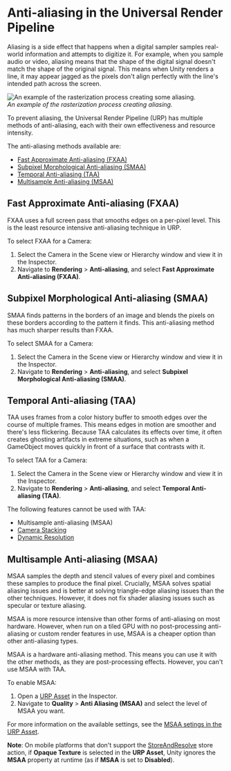 # Anti-aliasing in the Universal Render Pipeline

Aliasing is a side effect that happens when a digital sampler samples real-world information and attempts to digitize it. For example, when you sample audio or video, aliasing means that the shape of the digital signal doesn't match the shape of the original signal. This means when Unity renders a line, it may appear jagged as the pixels don't align perfectly with the line's intended path across the screen.

![An example of the rasterization process creating some aliasing.](Images/aliasing-example.png)</br>*An example of the rasterization process creating aliasing.*

To prevent aliasing, the Universal Render Pipeline (URP) has multiple methods of anti-aliasing, each with their own effectiveness and resource intensity.

The anti-aliasing methods available are:

- [Fast Approximate Anti-aliasing (FXAA)](#fxaa)
- [Subpixel Morphological Anti-aliasing (SMAA)](smaa)
- [Temporal Anti-aliasing (TAA)](#taa)
- [Multisample Anti-aliasing (MSAA)](#msaa)

## Fast Approximate Anti-aliasing (FXAA)<a name="fxaa"></a>

FXAA uses a full screen pass that smooths edges on a per-pixel level. This is the least resource intensive anti-aliasing technique in URP.

To select FXAA for a Camera:

1. Select the Camera in the Scene view or Hierarchy window and view it in the Inspector.
2. Navigate to **Rendering** > **Anti-aliasing**, and select **Fast Approximate Anti-aliasing (FXAA)**.

## Subpixel Morphological Anti-aliasing (SMAA)<a name="smaa"></a>

SMAA finds patterns in the borders of an image and blends the pixels on these borders according to the pattern it finds. This anti-aliasing method has much sharper results than FXAA.

To select SMAA for a Camera:

1. Select the Camera in the Scene view or Hierarchy window and view it in the Inspector.
2. Navigate to **Rendering** > **Anti-aliasing**, and select **Subpixel Morphological Anti-aliasing (SMAA)**.

## Temporal Anti-aliasing (TAA)<a name="taa"></a>

TAA uses frames from a color history buffer to smooth edges over the course of multiple frames. This means edges in motion are smoother and there's less flickering. Because TAA calculates its effects over time, it often creates ghosting artifacts in extreme situations, such as when a GameObject moves quickly in front of a surface that contrasts with it.

To select TAA for a Camera:

1. Select the Camera in the Scene view or Hierarchy window and view it in the Inspector.
2. Navigate to **Rendering** > **Anti-aliasing**, and select **Temporal Anti-aliasing (TAA)**.

The following features cannot be used with TAA:

- Multisample anti-aliasing (MSAA)
- [Camera Stacking](camera-stacking.md)
- [Dynamic Resolution](https://docs.unity3d.com/Manual/DynamicResolution.html)

## Multisample Anti-aliasing (MSAA)<a name="msaa"></a>

MSAA samples the depth and stencil values of every pixel and combines these samples to produce the final pixel. Crucially, MSAA solves spatial aliasing issues and is better at solving triangle-edge aliasing issues than the other techniques. However, it does not fix shader aliasing issues such as specular or texture aliasing.

MSAA is more resource intensive than other forms of anti-aliasing on most hardware. However, when run on a tiled GPU with no post-processing anti-aliasing or custom render features in use, MSAA is a cheaper option than other anti-aliasing types.

MSAA is a hardware anti-aliasing method. This means you can use it with the other methods, as they are post-processing effects. However, you can't use MSAA with TAA.

To enable MSAA:

1. Open a [URP Asset](universalrp-asset.md) in the Inspector.
2. Navigate to **Quality** > **Anti Aliasing (MSAA)** and select the level of MSAA you want.

For more information on the available settings, see the [MSAA setings in the URP Asset](universalrp-asset.md#quality).

**Note**: On mobile platforms that don't support the [StoreAndResolve](https://docs.unity3d.com/ScriptReference/Rendering.RenderBufferStoreAction.StoreAndResolve.html) store action, if **Opaque Texture** is selected in the **URP Asset**, Unity ignores the **MSAA** property at runtime (as if **MSAA** is set to **Disabled**).
